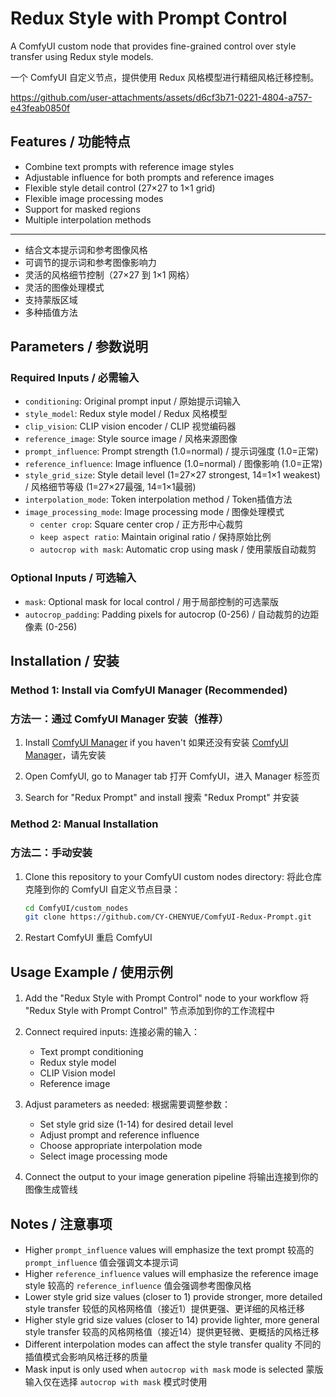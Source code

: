 # Redux Style with Prompt Control

A ComfyUI custom node that provides fine-grained control over style transfer using Redux style models.

一个 ComfyUI 自定义节点，提供使用 Redux 风格模型进行精细风格迁移控制。



https://github.com/user-attachments/assets/d6cf3b71-0221-4804-a757-e43feab0850f



## Features / 功能特点

- Combine text prompts with reference image styles
- Adjustable influence for both prompts and reference images
- Flexible style detail control (27×27 to 1×1 grid)
- Flexible image processing modes
- Support for masked regions
- Multiple interpolation methods

---

- 结合文本提示词和参考图像风格
- 可调节的提示词和参考图像影响力
- 灵活的风格细节控制（27×27 到 1×1 网格）
- 灵活的图像处理模式
- 支持蒙版区域
- 多种插值方法

## Parameters / 参数说明

### Required Inputs / 必需输入
- `conditioning`: Original prompt input / 原始提示词输入
- `style_model`: Redux style model / Redux 风格模型
- `clip_vision`: CLIP vision encoder / CLIP 视觉编码器
- `reference_image`: Style source image / 风格来源图像
- `prompt_influence`: Prompt strength (1.0=normal) / 提示词强度 (1.0=正常)
- `reference_influence`: Image influence (1.0=normal) / 图像影响 (1.0=正常)
- `style_grid_size`: Style detail level (1=27×27 strongest, 14=1×1 weakest) / 风格细节等级 (1=27×27最强, 14=1×1最弱)
- `interpolation_mode`: Token interpolation method / Token插值方法
- `image_processing_mode`: Image processing mode / 图像处理模式
  - `center crop`: Square center crop / 正方形中心裁剪
  - `keep aspect ratio`: Maintain original ratio / 保持原始比例
  - `autocrop with mask`: Automatic crop using mask / 使用蒙版自动裁剪

### Optional Inputs / 可选输入
- `mask`: Optional mask for local control / 用于局部控制的可选蒙版
- `autocrop_padding`: Padding pixels for autocrop (0-256) / 自动裁剪的边距像素 (0-256)

## Installation / 安装

### Method 1: Install via ComfyUI Manager (Recommended)
### 方法一：通过 ComfyUI Manager 安装（推荐）

1. Install [ComfyUI Manager](https://github.com/ltdrdata/ComfyUI-Manager) if you haven't
   如果还没有安装 [ComfyUI Manager](https://github.com/ltdrdata/ComfyUI-Manager)，请先安装

2. Open ComfyUI, go to Manager tab
   打开 ComfyUI，进入 Manager 标签页

3. Search for "Redux Prompt" and install
   搜索 "Redux Prompt" 并安装

### Method 2: Manual Installation
### 方法二：手动安装

1. Clone this repository to your ComfyUI custom nodes directory:
   将此仓库克隆到你的 ComfyUI 自定义节点目录：

   ```bash
   cd ComfyUI/custom_nodes
   git clone https://github.com/CY-CHENYUE/ComfyUI-Redux-Prompt.git
   ```

2. Restart ComfyUI
   重启 ComfyUI

## Usage Example / 使用示例

1. Add the "Redux Style with Prompt Control" node to your workflow
   将 "Redux Style with Prompt Control" 节点添加到你的工作流程中

2. Connect required inputs:
   连接必需的输入：
   - Text prompt conditioning
   - Redux style model
   - CLIP Vision model
   - Reference image

3. Adjust parameters as needed:
   根据需要调整参数：
   - Set style grid size (1-14) for desired detail level
   - Adjust prompt and reference influence
   - Choose appropriate interpolation mode
   - Select image processing mode

4. Connect the output to your image generation pipeline
   将输出连接到你的图像生成管线

## Notes / 注意事项

- Higher `prompt_influence` values will emphasize the text prompt
  较高的 `prompt_influence` 值会强调文本提示词
- Higher `reference_influence` values will emphasize the reference image style
  较高的 `reference_influence` 值会强调参考图像风格
- Lower style grid size values (closer to 1) provide stronger, more detailed style transfer
  较低的风格网格值（接近1）提供更强、更详细的风格迁移
- Higher style grid size values (closer to 14) provide lighter, more general style transfer
  较高的风格网格值（接近14）提供更轻微、更概括的风格迁移
- Different interpolation modes can affect the style transfer quality
  不同的插值模式会影响风格迁移的质量
- Mask input is only used when `autocrop with mask` mode is selected
  蒙版输入仅在选择 `autocrop with mask` 模式时使用

